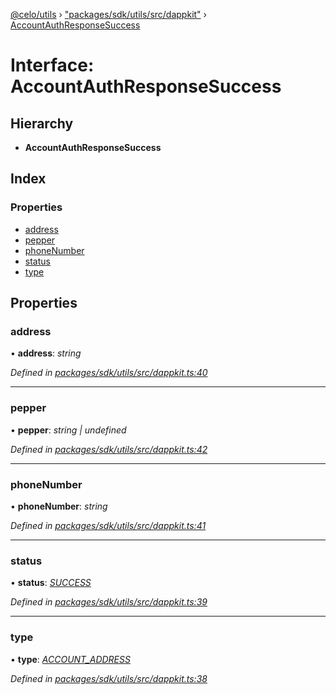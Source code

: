 [@celo/utils](../README.md) › ["packages/sdk/utils/src/dappkit"](../modules/_packages_sdk_utils_src_dappkit_.md) › [AccountAuthResponseSuccess](_packages_sdk_utils_src_dappkit_.accountauthresponsesuccess.md)

# Interface: AccountAuthResponseSuccess

## Hierarchy

* **AccountAuthResponseSuccess**

## Index

### Properties

* [address](_packages_sdk_utils_src_dappkit_.accountauthresponsesuccess.md#address)
* [pepper](_packages_sdk_utils_src_dappkit_.accountauthresponsesuccess.md#pepper)
* [phoneNumber](_packages_sdk_utils_src_dappkit_.accountauthresponsesuccess.md#phonenumber)
* [status](_packages_sdk_utils_src_dappkit_.accountauthresponsesuccess.md#status)
* [type](_packages_sdk_utils_src_dappkit_.accountauthresponsesuccess.md#type)

## Properties

###  address

• **address**: *string*

*Defined in [packages/sdk/utils/src/dappkit.ts:40](https://github.com/celo-org/celo-monorepo/blob/master/packages/sdk/utils/src/dappkit.ts#L40)*

___

###  pepper

• **pepper**: *string | undefined*

*Defined in [packages/sdk/utils/src/dappkit.ts:42](https://github.com/celo-org/celo-monorepo/blob/master/packages/sdk/utils/src/dappkit.ts#L42)*

___

###  phoneNumber

• **phoneNumber**: *string*

*Defined in [packages/sdk/utils/src/dappkit.ts:41](https://github.com/celo-org/celo-monorepo/blob/master/packages/sdk/utils/src/dappkit.ts#L41)*

___

###  status

• **status**: *[SUCCESS](../enums/_packages_sdk_utils_src_dappkit_.dappkitresponsestatus.md#success)*

*Defined in [packages/sdk/utils/src/dappkit.ts:39](https://github.com/celo-org/celo-monorepo/blob/master/packages/sdk/utils/src/dappkit.ts#L39)*

___

###  type

• **type**: *[ACCOUNT_ADDRESS](../enums/_packages_sdk_utils_src_dappkit_.dappkitrequesttypes.md#account_address)*

*Defined in [packages/sdk/utils/src/dappkit.ts:38](https://github.com/celo-org/celo-monorepo/blob/master/packages/sdk/utils/src/dappkit.ts#L38)*
